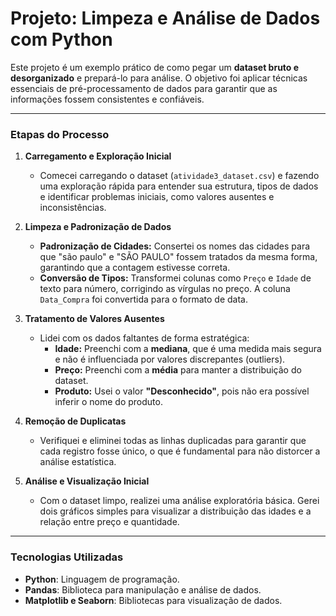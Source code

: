 # Projeto: Limpeza e Análise de Dados com Python

Este projeto é um exemplo prático de como pegar um **dataset bruto e desorganizado** e prepará-lo para análise. O objetivo foi aplicar técnicas essenciais de pré-processamento de dados para garantir que as informações fossem consistentes e confiáveis.

---

### Etapas do Processo

1.  **Carregamento e Exploração Inicial**
    * Comecei carregando o dataset (`atividade3_dataset.csv`) e fazendo uma exploração rápida para entender sua estrutura, tipos de dados e identificar problemas iniciais, como valores ausentes e inconsistências.

2.  **Limpeza e Padronização de Dados**
    * **Padronização de Cidades:** Consertei os nomes das cidades para que "são paulo" e "SÃO PAULO" fossem tratados da mesma forma, garantindo que a contagem estivesse correta.
    * **Conversão de Tipos:** Transformei colunas como `Preço` e `Idade` de texto para número, corrigindo as vírgulas no preço. A coluna `Data_Compra` foi convertida para o formato de data.

3.  **Tratamento de Valores Ausentes**
    * Lidei com os dados faltantes de forma estratégica:
        * **Idade:** Preenchi com a **mediana**, que é uma medida mais segura e não é influenciada por valores discrepantes (outliers).
        * **Preço:** Preenchi com a **média** para manter a distribuição do dataset.
        * **Produto:** Usei o valor **"Desconhecido"**, pois não era possível inferir o nome do produto.

4.  **Remoção de Duplicatas**
    * Verifiquei e eliminei todas as linhas duplicadas para garantir que cada registro fosse único, o que é fundamental para não distorcer a análise estatística.

5.  **Análise e Visualização Inicial**
    * Com o dataset limpo, realizei uma análise exploratória básica. Gerei dois gráficos simples para visualizar a distribuição das idades e a relação entre preço e quantidade.

---

### Tecnologias Utilizadas

* **Python**: Linguagem de programação.
* **Pandas**: Biblioteca para manipulação e análise de dados.
* **Matplotlib e Seaborn**: Bibliotecas para visualização de dados.
